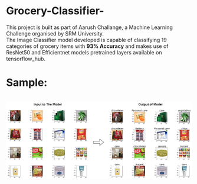 # Grocery-Classifier-

This project is built as part of Aarush Challange, a Machine Learning Challenge organised by SRM University.
</br>
The Image Classifier model developed is capable of classifying 19 categories of grocery items with **93% Accuracy** and makes use of ResNet50 and Efficientnet models pretrained layers available on tensorflow_hub.

# Sample:
</br>
<img src="images/Untitled%20Diagram%20(1).png">
